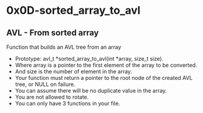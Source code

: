 # 0x0D-sorted_array_to_avl
## AVL - From sorted array

Function that builds an AVL tree from an array

- Prototype: avl_t *sorted_array_to_avl(int *array, size_t size).
- Where array is a pointer to the first element of the array to be converted.
- And size is the number of element in the array.
- Your function must return a pointer to the root node of the created AVL tree, or NULL on failure.
- You can assume there will be no duplicate value in the array.
- You are not allowed to rotate.
- You can only have 3 functions in your file.

